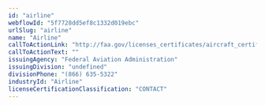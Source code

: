 ```yaml
---
id: "airline"
webflowId: "5f7728dd5ef8c1332d019ebc"
urlSlug: "airline"
name: "Airline"
callToActionLink: "http://faa.gov/licenses_certificates/aircraft_certification/aircraft_registry/"
callToActionText: ""
issuingAgency: "Federal Aviation Administration"
issuingDivision: "undefined"
divisionPhone: "(866) 635-5322"
industryId: "Airline"
licenseCertificationClassification: "CONTACT"
---
```

